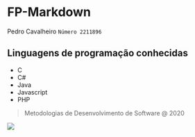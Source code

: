 # FP-Markdown
Pedro Cavalheiro
`Número 2211896`

## Linguagens de programação conhecidas
* C
* C#
* Java
* Javascript
* PHP

> Metodologias de  Desenvolvimento de Software @ 2020

![](https://www.ipleiria.pt/wp-content/themes/ipleiria/img/logo_ipl_header.png)